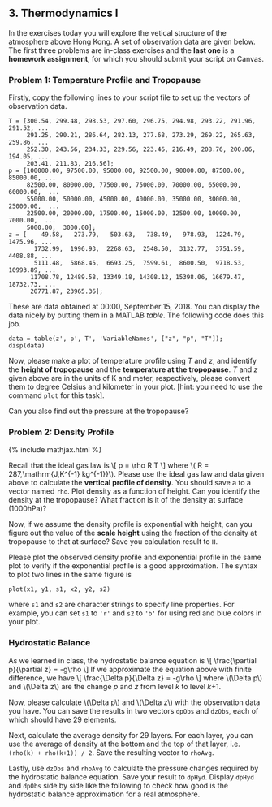 ## 3. Thermodynamics I

In the exercises today you will explore the vetical structure of the atmosphere above Hong Kong. A set of observation data are given below. The first three problems are in-class exercises and the **last one** is a **homework assignment**, for which you should submit your script on Canvas.

### Problem 1: Temperature Profile and Tropopause

Firstly, copy the following lines to your script file to set up the vectors of observation data.
```
T = [300.54, 299.48, 298.53, 297.60, 296.75, 294.98, 293.22, 291.96, 291.52, ...
     291.25, 290.21, 286.64, 282.13, 277.68, 273.29, 269.22, 265.63, 259.86, ... 
     252.30, 243.56, 234.33, 229.56, 223.46, 216.49, 208.76, 200.06, 194.05, ... 
     203.41, 211.83, 216.56];
p = [100000.00, 97500.00, 95000.00, 92500.00, 90000.00, 87500.00, 85000.00, ...
     82500.00, 80000.00, 77500.00, 75000.00, 70000.00, 65000.00, 60000.00,  ...
     55000.00, 50000.00, 45000.00, 40000.00, 35000.00, 30000.00, 25000.00,  ... 
     22500.00, 20000.00, 17500.00, 15000.00, 12500.00, 10000.00,  7000.00,  ...
     5000.00,  3000.00];
z = [    49.58,   273.79,   503.63,   738.49,   978.93,  1224.79,  1475.96, ...
       1732.99,  1996.93,  2268.63,  2548.50,  3132.77,  3751.59,  4408.88, ...
       5111.48,  5868.45,  6693.25,  7599.61,  8600.50,  9718.53, 10993.89, ... 
      11708.78, 12489.58, 13349.18, 14308.12, 15398.06, 16679.47, 18732.73, ...
      20771.87, 23965.36];
```
These are data obtained at 00:00, September 15, 2018. You can display the data nicely by putting them in a MATLAB _table_. The following code does this job.
```
data = table(z', p', T', 'VariableNames', ["z", "p", "T"]);
disp(data)
```

Now, please make a plot of temperature profile using _T_ and _z_, and identify the **height of tropopause** and the **temperature at the tropopause**. _T_ and _z_ given above are in the units of K and meter, respectively, please convert them to degree Celsius and kilometer in your plot. \[hint: you need to use the command `plot` for this task\].

Can you also find out the pressure at the tropopause?

### Problem 2: Density Profile
{% include mathjax.html %}

Recall that the ideal gas law is
\\[
p = \rho R T
\\]
where \\( R = 287\,\mathrm{J\,K^{-1} kg^{-1}}\\). Please use the ideal gas law and data given above to calculate the **vertical profile of density**. You should save a to a vector named `rho`. Plot density as a function of height. Can you identify the density at the tropopause? What fraction is it of the density at surface (1000hPa)?

Now, if we assume the density profile is exponential with height, can you figure out the value of the **scale height** using the fraction of the density at tropopause to that at surface? Save you calculation result to `H`.

Please plot the observed density profile and exponential profile in the same plot to verify if the exponential profile is a good approximation. The syntax to plot two lines in the same figure is
```
plot(x1, y1, s1, x2, y2, s2)
```
where `s1` and `s2` are character strings to specify line properties. For example, you can set `s1` to `'r'` and `s2` to `'b'` for using red and blue colors in your plot.

### Hydrostatic Balance

As we learned in class, the hydrostatic balance equation is 
\\[
\frac{\partial p}{\partial z} = -g\rho
\\]
If we approximate the equation above with finite difference, we have
\\[
\frac{\Delta p}{\Delta z} = -g\rho
\\]
where \\(\Delta p\\) and \\(\Delta z\\) are the change _p_ and _z_ from level _k_ to level _k_+1. 

Now, please calculate \\(\Delta p\\) and \\(\Delta z\\) with the observation data you have. You can save the results in two vectors `dpObs` and `dzObs`, each of which should have 29 elements. 

Next, calculate the average density for 29 layers. For each layer, you can use the average of density at the bottom and the top of that layer, i.e. `(rho(k) + rho(k+1)) / 2`. Save the resulting vector to `rhoAvg`.

Lastly, use `dzObs` and `rhoAvg` to calculate the pressure changes required by the hydrostatic balance equation. Save your result to `dpHyd`. Display `dpHyd` and `dpObs` side by side like the following to check how good is the hydrostatic balance approximation for a real atmosphere.

